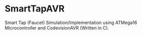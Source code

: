 # SmartTapAVR
Smart Tap (Faucet) Simulation/Implementation using ATMega16 Microcontroller and CodevisionAVR (Written in C).
